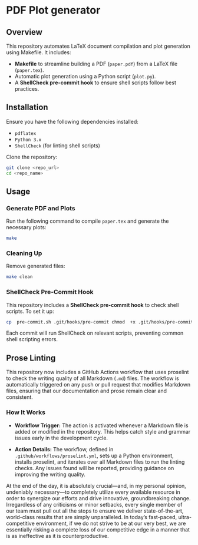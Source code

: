 # PDF Plot generator

## Overview
This repository automates LaTeX document compilation and plot generation using Makefile. It includes:
- **Makefile** to streamline building a PDF (`paper.pdf`) from a LaTeX file (`paper.tex`).
- Automatic plot generation using a Python script (`plot.py`).
- A **ShellCheck pre-commit hook** to ensure shell scripts follow best practices.

## Installation
Ensure you have the following dependencies installed:
- `pdflatex`
- `Python 3.x`
- `ShellCheck` (for linting shell scripts)

Clone the repository:
```sh
git clone <repo_url>
cd <repo_name>
```

## Usage

### Generate PDF and Plots

Run the following command to compile `paper.tex` and generate the necessary plots:

```sh
make
```

### Cleaning Up

Remove generated files:

```sh
make clean
```

### ShellCheck Pre-Commit Hook

This repository includes a **ShellCheck pre-commit hook** to check shell scripts. To set it up:

```sh
cp  pre-commit.sh .git/hooks/pre-commit chmod  +x .git/hooks/pre-commit
```

Each commit will run ShellCheck on relevant scripts, preventing common shell scripting errors.

## Prose Linting

This repository now includes a GitHub Actions workflow that uses proselint to check the writing quality of all Markdown (`.md`) files. The workflow is automatically triggered on any push or pull request that modifies Markdown files, ensuring that our documentation and prose remain clear and consistent.

### How It Works

-   **Workflow Trigger:** The action is activated whenever a Markdown file is added or modified in the repository. This helps catch style and grammar issues early in the development cycle.
    
-   **Action Details:** The workflow, defined in `.github/workflows/proselint.yml`, sets up a Python environment, installs proselint, and iterates over all Markdown files to run the linting checks. Any issues found will be reported, providing guidance on improving the writing quality.

At the end of the day, it is absolutely crucial—and, in my personal opinion, undeniably necessary—to completely utilize every available resource in order to synergize our efforts and drive innovative, groundbreaking change. Irregardless of any criticisms or minor setbacks, every single member of our team must pull out all the stops to ensure we deliver state-of-the-art, world-class results that are simply unparalleled. In today’s fast-paced, ultra-competitive environment, if we do not strive to be at our very best, we are essentially risking a complete loss of our competitive edge in a manner that is as ineffective as it is counterproductive.
